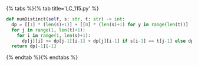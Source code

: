 {% tabs %}{% tab title='LC_115.py' %}

```py
def numDistinct(self, s: str, t: str) -> int:
  dp = [[1] * (len(s)+1)] + [[0] * (len(s)+1) for y in range(len(t))]
  for j in range(1, len(t)+1):
    for i in range(1, len(s)+1):
      dp[j][i] += dp[j-1][i-1] + dp[j][i-1] if s[i-1] == t[j-1] else dp[j][i-1]
  return dp[-1][-1]
```

{% endtab %}{% endtabs %}
